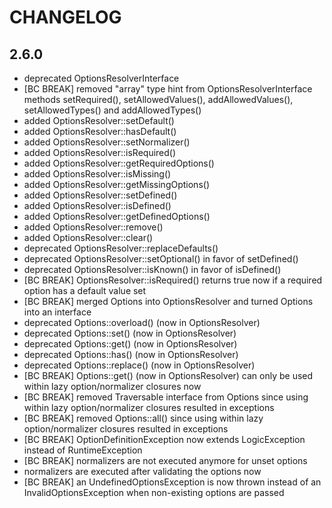 # CHANGELOG

## 2.6.0

- deprecated OptionsResolverInterface
- [BC BREAK] removed "array" type hint from OptionsResolverInterface methods
  setRequired(), setAllowedValues(), addAllowedValues(), setAllowedTypes() and
  addAllowedTypes()
- added OptionsResolver::setDefault()
- added OptionsResolver::hasDefault()
- added OptionsResolver::setNormalizer()
- added OptionsResolver::isRequired()
- added OptionsResolver::getRequiredOptions()
- added OptionsResolver::isMissing()
- added OptionsResolver::getMissingOptions()
- added OptionsResolver::setDefined()
- added OptionsResolver::isDefined()
- added OptionsResolver::getDefinedOptions()
- added OptionsResolver::remove()
- added OptionsResolver::clear()
- deprecated OptionsResolver::replaceDefaults()
- deprecated OptionsResolver::setOptional() in favor of setDefined()
- deprecated OptionsResolver::isKnown() in favor of isDefined()
- [BC BREAK] OptionsResolver::isRequired() returns true now if a required
  option has a default value set
- [BC BREAK] merged Options into OptionsResolver and turned Options into an
  interface
- deprecated Options::overload() (now in OptionsResolver)
- deprecated Options::set() (now in OptionsResolver)
- deprecated Options::get() (now in OptionsResolver)
- deprecated Options::has() (now in OptionsResolver)
- deprecated Options::replace() (now in OptionsResolver)
- [BC BREAK] Options::get() (now in OptionsResolver) can only be used within
  lazy option/normalizer closures now
- [BC BREAK] removed Traversable interface from Options since using within
  lazy option/normalizer closures resulted in exceptions
- [BC BREAK] removed Options::all() since using within lazy option/normalizer
  closures resulted in exceptions
- [BC BREAK] OptionDefinitionException now extends LogicException instead of
  RuntimeException
- [BC BREAK] normalizers are not executed anymore for unset options
- normalizers are executed after validating the options now
- [BC BREAK] an UndefinedOptionsException is now thrown instead of an
  InvalidOptionsException when non-existing options are passed
